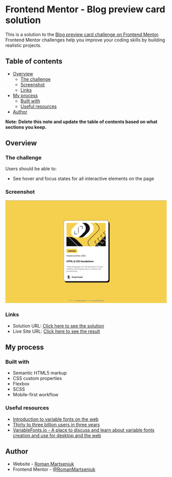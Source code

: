 # Frontend Mentor - Blog preview card solution

This is a solution to the [Blog preview card challenge on Frontend Mentor](https://www.frontendmentor.io/challenges/blog-preview-card-ckPaj01IcS). Frontend Mentor challenges help you improve your coding skills by building realistic projects. 

## Table of contents

- [Overview](#overview)
  - [The challenge](#the-challenge)
  - [Screenshot](#screenshot)
  - [Links](#links)
- [My process](#my-process)
  - [Built with](#built-with)
  - [Useful resources](#useful-resources)
- [Author](#author)

**Note: Delete this note and update the table of contents based on what sections you keep.**

## Overview

### The challenge

Users should be able to:

- See hover and focus states for all interactive elements on the page

### Screenshot

![](./screenshot.jpg)

### Links

- Solution URL: [Click here to see the solution](https://github.com/RomanMartseniuk/blog-preview-card-main)
- Live Site URL: [Click here to see the result](https://romanmartseniuk.github.io/blog-preview-card-main/)

## My process

### Built with

- Semantic HTML5 markup
- CSS custom properties
- Flexbox
- SCSS
- Mobile-first workflow

### Useful resources

- [Introduction to variable fonts on the web](https://developers.google.com/web/fundamentals/design-and-ux/typography/variable-fonts)
- [Thirty to three billion users in three years](https://variablefonts.typenetwork.com)
- [VariableFonts.io - A place to discuss and learn about variable fonts creation and use for desktop and the web](https://medium.com/variable-fonts)

## Author

- Website - [Roman Martseniuk](https://github.com/RomanMartseniuk)
- Frontend Mentor - [@RomanMartseniuk](https://www.frontendmentor.io/profile/RomanMartseniuk)
